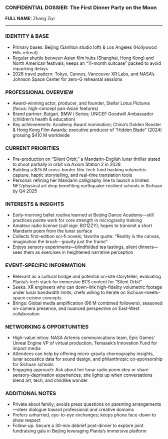 ### CONFIDENTIAL DOSSIER: The First Dinner Party on the Moon

**FULL NAME:** Zhang Ziyi

---
### IDENTITY & BASE
- Primary bases: Beijing (Sanlitun studio loft) & Los Angeles (Hollywood Hills retreat)
- Regular shuttle between Asian film hubs (Shanghai, Hong Kong) and North American festivals; keeps an “11-month suitcase” packed to avoid repacking delays
- 2026 travel pattern: Tokyo, Cannes, Vancouver XR Labs, and NASA’s Johnson Space Center for zero-G rehearsal sessions

### PROFESSIONAL OVERVIEW
- Award-winning actor, producer, and founder, Stellar Lotus Pictures (focus: high-concept pan-Asian features)
- Brand partner: Bulgari, BMW i Series; UNICEF Goodwill Ambassador (children’s health & education)
- Key achievements: Academy Award nomination; China’s Golden Rooster & Hong Kong Film Awards; executive producer of “Hidden Blade” (2024) grossing $410 M worldwide

### CURRENT PRIORITIES
- Pre-production on “Silent Orbit,” a Mandarin-English lunar thriller slated to shoot partially in orbit via Axiom Station 2 in 2028
- Building a $75 M cross-border film-tech fund backing volumetric capture, haptic storytelling, and real-time translation tools
- Personal: refining her Mandarin calligraphy line to launch a limited NFT/physical art drop benefiting earthquake-resilient schools in Sichuan by Q4 2025

### INTERESTS & INSIGHTS
- Early-morning ballet routine learned at Beijing Dance Academy—still practices pointe work for core strength in microgravity training
- Amateur radio license (call sign: BG1ZZY); hopes to transmit a short Mandarin poem from the lunar surface
- Collects first-edition sci-fi novels; favorite quote: “Reality is the canvas, imagination the brush—gravity just the frame”
- Enjoys sensory experiments—blindfolded tea tastings, silent dinners—sees them as exercises in heightened narrative perception

### EVENT-SPECIFIC INFORMATION
- Relevant as a cultural bridge and potential on-site storyteller; evaluating Planta’s tech stack for immersive BTS content for “Silent Orbit”
- Seeks: XR engineers who can down-link high-fidelity volumetric footage under lunar bandwidth limits; chefs willing to iterate on Sichuan-meets-space cuisine concepts
- Brings: Global media amplification (96 M combined followers), seasoned on-camera presence, and nuanced perspective on East-West collaboration

### NETWORKING & OPPORTUNITIES
- High-value intros: NASA Artemis communications team, Epic Games’ Unreal Engine VP of virtual production, Temasek’s Innovation Fund for impact media
- Attendees can help by offering micro-gravity choreography insights, lunar acoustics data for sound design, and philanthropic co-sponsorship for Sichuan schools
- Engaging approach: Ask about her lunar radio poem idea or share sensory-deprivation experiences; she lights up when conversations blend art, tech, and childlike wonder

### ADDITIONAL NOTES
- Private about family; avoids press questions on parenting arrangements—steer dialogue toward professional and creative domains
- Prefers unhurried, eye-to-eye exchanges; keeps phone face-down to show respect
- Follow-up: Secure a 30-min debrief post-dinner to explore joint fundraising gala in Beijing leveraging Planta’s immersive platform